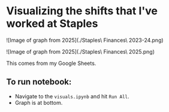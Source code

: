 # Visualizing the shifts that I've worked at Staples

![Image of graph from 2025](./Staples\ Finances\ 2023-24.png)

![Image of graph from 2025](./Staples\ Finances\ 2025.png)

This comes from my Google Sheets.

## To run notebook:
- Navigate to the `visuals.ipynb` and hit `Run All`. 
- Graph is at bottom.